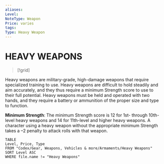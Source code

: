 ```yaml
---
aliases: 
Level: 
NoteType: Weapon
Price: varies
tags: 
Type: Heavy Weapon
---
```

# HEAVY WEAPONS
> [!grid]
> > > > 
Heavy weapons are military-grade, high-damage weapons that require specialized training to use. Heavy weapons are difficult to hold steadily and aim accurately, and they thus require a minimum Strength score to use to their full potential. Heavy weapons must be held and operated with two hands, and they require a battery or ammunition of the proper size and type to function.  
  
**Minimum Strength**: The minimum Strength score is 12 for 1st- through 10th-level heavy weapons and 14 for 11th-level and higher heavy weapons. A character using a heavy weapon without the appropriate minimum Strength takes a –2 penalty to attack rolls with that weapon.

``` dataview
TABLE
Level, Price, Type
FROM "Codex/Gear, Weapons, Vehicles & more/Armaments/Heavy Weapons"
SORT Level ASC
WHERE file.name != "Heavy Weapons"
```
